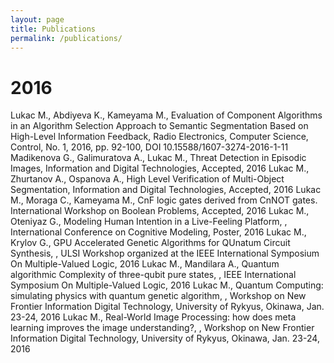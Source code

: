 ```yaml
---
layout: page
title: Publications
permalink: /publications/
---
```


<h1>2016</h1>

Lukac M., Abdiyeva K., Kameyama M., Evaluation of Component Algorithms in an Algorithm Selection Approach to Semantic Segmentation Based on High-Level Information Feedback, Radio Electronics, Computer Science, Control, No. 1,  2016, pp. 92-100, DOI 10.15588/1607-3274-2016-1-11
Madikenova G., Galimuratova A., Lukac M., Threat Detection in Episodic Images, Information and Digital Technologies, Accepted, 2016
Lukac M., Zhurtanov A., Ospanova A., High Level Verification of Multi-Object Segmentation, Information and Digital Technologies, Accepted,  2016
Lukac M., Moraga C., Kameyama M., CnF logic gates derived from CnNOT gates. International Workshop on Boolean Problems, Accepted, 2016
Lukac M.,  Oteniyaz G., Modeling Human Intention in a Live-Feeling Platform, , International Conference on Cognitive Modeling, Poster,  2016
Lukac M.,  Krylov G., GPU Accelerated Genetic Algorithms for QUnatum Circuit Synthesis, , ULSI Workshop organized at the IEEE International Symposium On Multiple-Valued Logic, 2016
Lukac M.,  Mandilara A., Quantum algorithmic Complexity of three-qubit pure states, , IEEE International Symposium On Multiple-Valued Logic, 2016
Lukac M.,  Quantum Computing: simulating physics with quantum genetic algorithm, , Workshop on New Frontier Information Digital Technology, University of Rykyus, Okinawa, Jan. 23-24, 2016
Lukac M.,  Real-World Image Processing: how does meta learning improves the image understanding?,  , Workshop on New Frontier Information Digital Technology, University of Rykyus, Okinawa, Jan. 23-24, 2016
